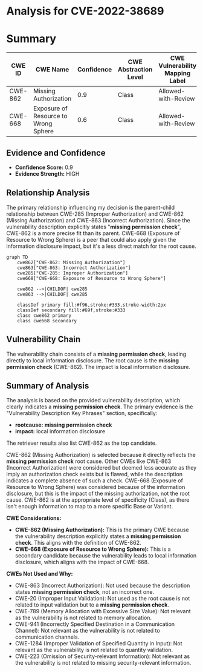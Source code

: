 # Analysis for CVE-2022-38689

# Summary

| CWE ID  | CWE Name                      | Confidence | CWE Abstraction Level | CWE Vulnerability Mapping Label | CWE-Vulnerability Mapping Notes |
|---------|-------------------------------|------------|-----------------------|---------------------------------|---------------------------------|
| CWE-862 | Missing Authorization         | 0.9        | Class                 | Allowed-with-Review             | Primary CWE                    |
| CWE-668 | Exposure of Resource to Wrong Sphere | 0.6 | Class | Allowed-with-Review | Secondary CWE Candidate |

## Evidence and Confidence

*   **Confidence Score:** 0.9
*   **Evidence Strength:** HIGH

## Relationship Analysis

The primary relationship influencing my decision is the parent-child relationship between CWE-285 (Improper Authorization) and CWE-862 (Missing Authorization) and CWE-863 (Incorrect Authorization). Since the vulnerability description explicitly states "**missing permission check**", CWE-862 is a more precise fit than its parent. CWE-668 (Exposure of Resource to Wrong Sphere) is a peer that could also apply given the information disclosure impact, but it's a less direct match for the root cause.

```mermaid
graph TD
    cwe862["CWE-862: Missing Authorization"]
    cwe863["CWE-863: Incorrect Authorization"]
    cwe285["CWE-285: Improper Authorization"]
    cwe668["CWE-668: Exposure of Resource to Wrong Sphere"]

    cwe862 -->|CHILDOF| cwe285
    cwe863 -->|CHILDOF| cwe285

    classDef primary fill:#f96,stroke:#333,stroke-width:2px
    classDef secondary fill:#69f,stroke:#333
    class cwe862 primary
    class cwe668 secondary
```

## Vulnerability Chain

The vulnerability chain consists of a **missing permission check**, leading directly to local information disclosure. The root cause is the **missing permission check** (CWE-862). The impact is local information disclosure.

## Summary of Analysis

The analysis is based on the provided vulnerability description, which clearly indicates a **missing permission check**. The primary evidence is the "Vulnerability Description Key Phrases" section, specifically:

*   **rootcause:** **missing permission check**
*   **impact:** local information disclosure

The retriever results also list CWE-862 as the top candidate.

CWE-862 (Missing Authorization) is selected because it directly reflects the **missing permission check** root cause. Other CWEs like CWE-863 (Incorrect Authorization) were considered but deemed less accurate as they imply an authorization check exists but is flawed, while the description indicates a complete absence of such a check. CWE-668 (Exposure of Resource to Wrong Sphere) was considered because of the information disclosure, but this is the impact of the missing authorization, not the root cause. CWE-862 is at the appropriate level of specificity (Class), as there isn't enough information to map to a more specific Base or Variant.

**CWE Considerations:**

*   **CWE-862 (Missing Authorization):** This is the primary CWE because the vulnerability description explicitly states a **missing permission check**. This aligns with the definition of CWE-862.
*   **CWE-668 (Exposure of Resource to Wrong Sphere):** This is a secondary candidate because the vulnerability leads to local information disclosure, which aligns with the impact of CWE-668.

**CWEs Not Used and Why:**

*   CWE-863 (Incorrect Authorization): Not used because the description states **missing permission check**, not an incorrect one.
*   CWE-20 (Improper Input Validation): Not used as the root cause is not related to input validation but to a **missing permission check**.
*   CWE-789 (Memory Allocation with Excessive Size Value): Not relevant as the vulnerability is not related to memory allocation.
*   CWE-941 (Incorrectly Specified Destination in a Communication Channel): Not relevant as the vulnerability is not related to communication channels.
*   CWE-1284 (Improper Validation of Specified Quantity in Input): Not relevant as the vulnerability is not related to quantity validation.
*   CWE-223 (Omission of Security-relevant Information): Not relevant as the vulnerability is not related to missing security-relevant information.